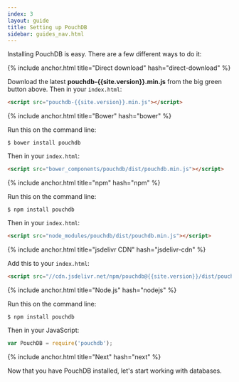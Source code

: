 ```yaml
---
index: 3
layout: guide
title: Setting up PouchDB
sidebar: guides_nav.html
---
```



Installing PouchDB is easy. There are a few different ways to do it:

{% include anchor.html title="Direct download" hash="direct-download" %}

Download the latest **pouchdb-{{site.version}}.min.js** from the big green button above. Then in your `index.html`:

```html
<script src="pouchdb-{{site.version}}.min.js"></script>
```

{% include anchor.html title="Bower" hash="bower" %}

Run this on the command line:

```
$ bower install pouchdb
```

Then in your `index.html`:

```html
<script src="bower_components/pouchdb/dist/pouchdb.min.js"></script>
```

{% include anchor.html title="npm" hash="npm" %}

Run this on the command line:

```
$ npm install pouchdb
```

Then in your `index.html`:

```html
<script src="node_modules/pouchdb/dist/pouchdb.min.js"></script>
```

{% include anchor.html title="jsdelivr CDN" hash="jsdelivr-cdn" %}

Add this to your `index.html`:

```html
<script src="//cdn.jsdelivr.net/npm/pouchdb@{{site.version}}/dist/pouchdb.min.js"></script>
```

{% include anchor.html title="Node.js" hash="nodejs" %}

Run this on the command line:

```
$ npm install pouchdb
```

Then in your JavaScript:

```js
var PouchDB = require('pouchdb');
```

{% include anchor.html title="Next" hash="next" %}

Now that you have PouchDB installed, let's start working with databases.
